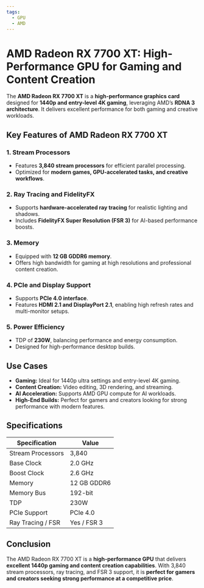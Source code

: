 ```yaml
---
tags:
  - GPU
  - AMD
---
```


# AMD Radeon RX 7700 XT: High-Performance GPU for Gaming and Content Creation

The **AMD Radeon RX 7700 XT** is a **high-performance graphics card** designed for **1440p and entry-level 4K gaming**, leveraging AMD’s **RDNA 3 architecture**. It delivers excellent performance for both gaming and creative workloads.

## Key Features of AMD Radeon RX 7700 XT

### 1. **Stream Processors**

* Features **3,840 stream processors** for efficient parallel processing.
* Optimized for **modern games, GPU-accelerated tasks, and creative workflows**.

### 2. **Ray Tracing and FidelityFX**

* Supports **hardware-accelerated ray tracing** for realistic lighting and shadows.
* Includes **FidelityFX Super Resolution (FSR 3)** for AI-based performance boosts.

### 3. **Memory**

* Equipped with **12 GB GDDR6 memory**.
* Offers high bandwidth for gaming at high resolutions and professional content creation.

### 4. **PCIe and Display Support**

* Supports **PCIe 4.0 interface**.
* Features **HDMI 2.1 and DisplayPort 2.1**, enabling high refresh rates and multi-monitor setups.

### 5. **Power Efficiency**

* TDP of **230W**, balancing performance and energy consumption.
* Designed for high-performance desktop builds.

## Use Cases

* **Gaming:** Ideal for 1440p ultra settings and entry-level 4K gaming.
* **Content Creation:** Video editing, 3D rendering, and streaming.
* **AI Acceleration:** Supports AMD GPU compute for AI workloads.
* **High-End Builds:** Perfect for gamers and creators looking for strong performance with modern features.

## Specifications

| Specification     | Value       |
| ----------------- | ----------- |
| Stream Processors | 3,840       |
| Base Clock        | 2.0 GHz     |
| Boost Clock       | 2.6 GHz     |
| Memory            | 12 GB GDDR6 |
| Memory Bus        | 192-bit     |
| TDP               | 230W        |
| PCIe Support      | PCIe 4.0    |
| Ray Tracing / FSR | Yes / FSR 3 |

## Conclusion

The AMD Radeon RX 7700 XT is a **high-performance GPU** that delivers **excellent 1440p gaming and content creation capabilities**. With 3,840 stream processors, ray tracing, and FSR 3 support, it is **perfect for gamers and creators seeking strong performance at a competitive price**.
